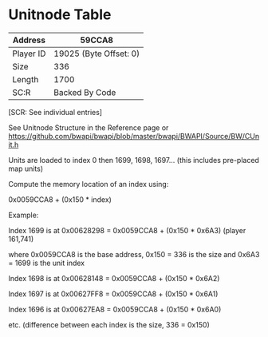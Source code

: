 #  Unitnode Table
Address   | 59CCA8
----------|-------------
Player ID | 19025 (Byte Offset: 0)
Size 	  | 336
Length 	  | 1700
SC:R      | Backed By Code

[SCR: See individual entries]

See Unitnode Structure in the Reference page or https://github.com/bwapi/bwapi/blob/master/bwapi/BWAPI/Source/BW/CUnit.h

Units are loaded to index 0 then 1699, 1698, 1697... (this includes pre-placed map units)

Compute the memory location of an index using:
0x0059CCA8 + (0x150 * index)

Example:
Index 1699 is at 0x00628298 = 0x0059CCA8 + (0x150 * 0x6A3)  (player 161,741)
where 0x0059CCA8 is the base address, 0x150 = 336 is the size and 0x6A3 = 1699 is the unit index

Index 1698 is at 0x00628148 = 0x0059CCA8 + (0x150 * 0x6A2)
Index 1697 is at 0x00627FF8 = 0x0059CCA8 + (0x150 * 0x6A1)
Index 1696 is at 0x00627EA8 = 0x0059CCA8 + (0x150 * 0x6A0)
etc. (difference between each index is the size, 336 = 0x150)
